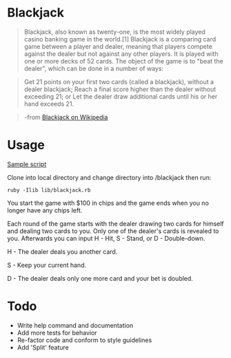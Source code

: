 # Blackjack

> Blackjack, also known as twenty-one, is the most widely played casino banking game in the world.[1] Blackjack is a comparing card game between a player and dealer, meaning that players compete against the dealer but not against any other players. It is played with one or more decks of 52 cards. The object of the game is to "beat the dealer", which can be done in a number of ways:

> Get 21 points on your first two cards (called a blackjack), without a dealer blackjack;
Reach a final score higher than the dealer without exceeding 21; or
Let the dealer draw additional cards until his or her hand exceeds 21.

> -from [Blackjack on Wikipedia](http://en.wikipedia.org/wiki/Blackjack)

# Usage

[Sample script](https://gist.github.com/jjlangholtz/a586f3f2da32ef45e272)

Clone into local directory and change directory into /blackjack then run:

    ruby -Ilib lib/blackjack.rb

You start the game with $100 in chips and the game ends when you no longer have
any chips left.

Each round of the game starts with the dealer drawing two cards for himself and dealing two
cards to you. Only one of the dealer's cards is revealed to you. Afterwards you
can input H - Hit, S - Stand, or D - Double-down.

H - The dealer deals you another card.

S - Keep your current hand.

D - The dealer deals only one more card and your bet is doubled.


# Todo

* Write help command and documentation
* Add more tests for behavior
* Re-factor code and conform to style guidelines
* Add 'Split' feature
